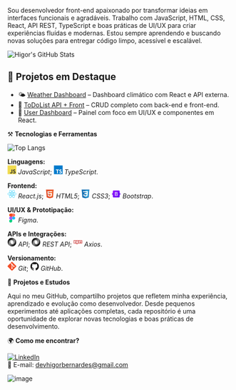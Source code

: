 Sou desenvolvedor front-end apaixonado por transformar ideias em interfaces funcionais e agradáveis. Trabalho com JavaScript, HTML, CSS, React, API REST, TypeScript e boas práticas de UI/UX para criar experiências fluídas e modernas. Estou sempre aprendendo e buscando novas soluções para entregar código limpo, acessível e escalável.

![Higor's GitHub Stats](https://github-readme-stats.vercel.app/api?username=HigorBernardesPNG&show_icons=true&theme=tokyonight)

## 🚀 Projetos em Destaque

- 🌤️ [Weather Dashboard](https://weather-dashboard-kappa-hazel.vercel.app/) – Dashboard climático com React e API externa.
- 🧾 [ToDoList API + Front](https://github.com/HigorBernardesPNG/todoList) – CRUD completo com back-end e front-end.
- 👤 [User Dashboard](https://github.com/HigorBernardesPNG/userDashboard) – Painel com foco em UI/UX e componentes em React.

⚒️ **Tecnologias e Ferramentas**

![Top Langs](https://github-readme-stats.vercel.app/api/top-langs/?username=HigorBernardesPNG&layout=compact&theme=tokyonight)

**Linguagens:**  
<img src="https://raw.githubusercontent.com/devicons/devicon/master/icons/javascript/javascript-original.svg" width="20"/> *JavaScript*; <img src="https://raw.githubusercontent.com/devicons/devicon/master/icons/typescript/typescript-original.svg" width="20"/> *TypeScript*.

**Frontend:**  
<img src="https://raw.githubusercontent.com/devicons/devicon/master/icons/react/react-original.svg" width="20"/> *React.js*; <img src="https://raw.githubusercontent.com/devicons/devicon/master/icons/html5/html5-original.svg" width="20"/> *HTML5*; <img src="https://raw.githubusercontent.com/devicons/devicon/master/icons/css3/css3-original.svg" width="20"/> *CSS3*; <img src="https://raw.githubusercontent.com/devicons/devicon/master/icons/bootstrap/bootstrap-original.svg" width="20"/> *Bootstrap*.

**UI/UX & Prototipação:**  
<img src="https://raw.githubusercontent.com/devicons/devicon/master/icons/figma/figma-original.svg" width="20"/> *Figma*.

**APIs e Integrações:**  
<img src="https://raw.githubusercontent.com/devicons/devicon/master/icons/json/json-original.svg" width="20"/> *API*; <img src="https://raw.githubusercontent.com/devicons/devicon/master/icons/json/json-original.svg" width="20"/> *REST API*; <img src="https://raw.githubusercontent.com/devicons/devicon/master/icons/npm/npm-original-wordmark.svg" width="20"/> *Axios*.

**Versionamento:**  
<img src="https://raw.githubusercontent.com/devicons/devicon/master/icons/git/git-original.svg" width="20"/> *Git*; <img src="https://raw.githubusercontent.com/devicons/devicon/master/icons/github/github-original.svg" width="20"/> *GitHub*.


📌 **Projetos e Estudos**

Aqui no meu GitHub, compartilho projetos que refletem minha experiência, aprendizado e evolução como desenvolvedor. Desde pequenos experimentos até aplicações completas, cada repositório é uma oportunidade de explorar novas tecnologias e boas práticas de desenvolvimento.

🌍 **Como me encontrar?**
 
[![LinkedIn](https://img.shields.io/badge/LinkedIn-0077B5?style=for-the-badge&logo=linkedin&logoColor=white)](https://www.linkedin.com/in/higor-bernardes-6a41b0230/)<br>
📧 E-mail: devhigorbernardes@gmail.com

![image](https://github.com/user-attachments/assets/77a3ded8-60e0-4ff3-8805-3ac2a7538027)

